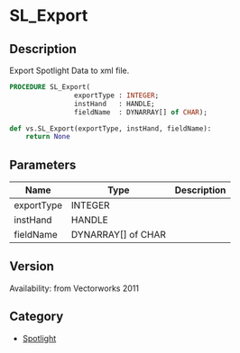 # SL_Export

## Description
Export Spotlight Data to xml file.

```pascal
PROCEDURE SL_Export(
				exportType : INTEGER;
				instHand   : HANDLE;
				fieldName  : DYNARRAY[] of CHAR);
```

```python
def vs.SL_Export(exportType, instHand, fieldName):
    return None
```

## Parameters
|Name|Type|Description|
|---|---|---|
|exportType|INTEGER|   |
|instHand|HANDLE|   |
|fieldName|DYNARRAY[] of CHAR|   |

## Version
Availability: from Vectorworks 2011

## Category
* [Spotlight](../Categories/Spotlight.md)
